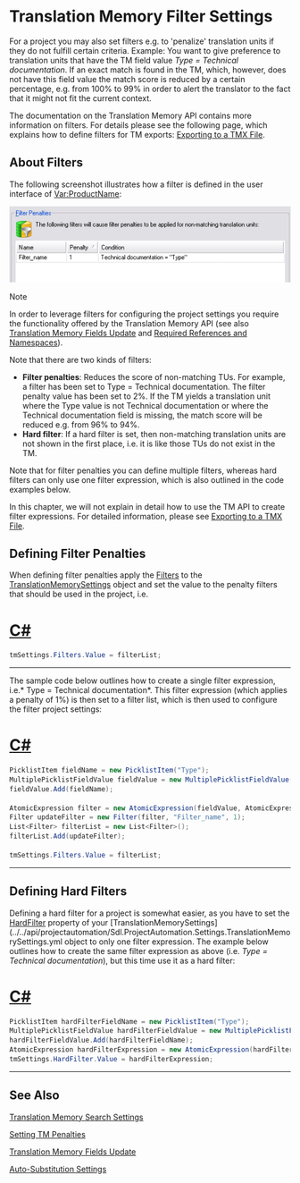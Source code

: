 Translation Memory Filter Settings
==

For a project you may also set filters e.g. to 'penalize' translation units if they do not fulfill certain criteria. Example: You want to give preference to translation units that have the TM field value *Type = Technical documentation*. If an exact match is found in the TM, which, however, does not have this field value the match score is reduced by a certain percentage, e.g. from 100% to 99% in order to alert the translator to the fact that it might not fit the current context.

The documentation on the Translation Memory API contains more information on filters. For details please see the following page, which explains how to define filters for TM exports: [Exporting to a TMX File](translation_memory_filter_settings.md).

About Filters
--

The following screenshot illustrates how a filter is defined in the user interface of <Var:ProductName>:

![filter_penalties](images/filter_penalties.jpg)

>[!NOTE]
>
>In order to leverage filters for configuring the project settings you require the functionality offered by the Translation Memory API (see also [Translation Memory Fields Update](translation_memory_field_update.md) and [Required References and Namespaces](required_references_and_namespaces.md)).

Note that there are two kinds of filters:

* **Filter penalties**: Reduces the score of non-matching TUs. For example, a filter has been set to Type = Technical documentation. The filter penalty value has been set to 2%. If the TM yields a translation unit where the Type value is not Technical documentation or where the Technical documentation field is missing, the match score will be reduced e.g. from 96% to 94%.
* **Hard filter**: If a hard filter is set, then non-matching translation units are not shown in the first place, i.e. it is like those TUs do not exist in the TM.

Note that for filter penalties you can define multiple filters, whereas hard filters can only use one filter expression, which is also outlined in the code examples below.

In this chapter, we will not explain in detail how to use the TM API to create filter expressions. For detailed information, please see [Exporting to a TMX File](translation_memory_filter_settings.md).

Defining Filter Penalties
--

When defining filter penalties apply the [Filters](../../api/projectautomation/Sdl.ProjectAutomation.Settings.TranslationMemorySettings.yml#Sdl_ProjectAutomation_Settings_TranslationMemorySettings_Filters) to the [TranslationMemorySettings](../../api/projectautomation/Sdl.ProjectAutomation.Settings.TranslationMemorySettings.yml) object and set the value to the penalty filters that should be used in the project, i.e.

# [C#](#tab/tabid-1)
```cs
tmSettings.Filters.Value = filterList;
```
***

The sample code below outlines how to create a single filter expression, i.e.* Type = Technical documentation*. This filter expression (which applies a penalty of 1%) is then set to a filter list, which is then used to configure the filter project settings:

# [C#](#tab/tabid-2)
```cs
PicklistItem fieldName = new PicklistItem("Type");
MultiplePicklistFieldValue fieldValue = new MultiplePicklistFieldValue("Technical documentation");
fieldValue.Add(fieldName);

AtomicExpression filter = new AtomicExpression(fieldValue, AtomicExpression.Operator.Equal);
Filter updateFilter = new Filter(filter, "Filter_name", 1);
List<Filter> filterList = new List<Filter>();
filterList.Add(updateFilter);

tmSettings.Filters.Value = filterList;
```
***

Defining Hard Filters
--

Defining a hard filter for a project is somewhat easier, as you have to set the [HardFilter](../../api/projectautomation/Sdl.ProjectAutomation.Settings.TranslationMemorySettings.yml#Sdl_ProjectAutomation_Settings_TranslationMemorySettings_HardFilter) property of your [TranslationMemorySettings](../../api/projectautomation/Sdl.ProjectAutomation.Settings.TranslationMemorySettings.yml object to only one filter expression. The example below outlines how to create the same filter expression as above (i.e. *Type = Technical documentation*), but this time use it as a hard filter:

# [C#](#tab/tabid-3)
```cs
PicklistItem hardFilterFieldName = new PicklistItem("Type");
MultiplePicklistFieldValue hardFilterFieldValue = new MultiplePicklistFieldValue("Technical documentation");
hardFilterFieldValue.Add(hardFilterFieldName);
AtomicExpression hardFilterExpression = new AtomicExpression(hardFilterFieldValue, AtomicExpression.Operator.Equal);
tmSettings.HardFilter.Value = hardFilterExpression;
```
***

See Also
--
[Translation Memory Search Settings](translation_memory_search_settings.md)

[Setting TM Penalties](setting_tm_penalties.md)

[Translation Memory Fields Update](translation_memory_field_update.md)

[Auto-Substitution Settings](auto_substitution_settings.md)
